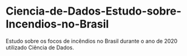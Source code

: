 # Ciencia-de-Dados-Estudo-sobre-Incendios-no-Brasil
Estudo sobre os focos de  incêndios no Brasil durante o ano de 2020 utilizado Ciência de Dados.
